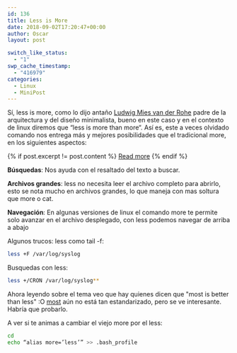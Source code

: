 ```yaml
---
id: 136
title: Less is More
date: 2018-09-02T17:20:47+00:00
author: Oscar
layout: post

switch_like_status:
  - "1"
swp_cache_timestamp:
  - "416979"
categories:
  - Linux
  - MiniPost
---
```

Sí, less is more, como lo dijo antaño [Ludwig Mies van der Rohe](https://es.wikipedia.org/wiki/Ludwig_Mies_van_der_Rohe)   padre de la arquitectura y del diseño minimalista, bueno en este caso y en el contexto de linux diremos que “less is more than more“.
Así es, este a veces olvidado comando nos entrega más y mejores posibilidades que el tradicional more, en los siguientes aspectos:  

{% if post.excerpt != post.content %}
    <a href="{{ site.baseurl }}{{ post.url }}">Read more</a>
{% endif %}

**Búsquedas**: Nos ayuda con el resaltado del texto a buscar.

**Archivos grandes**: less no necesita leer el archivo completo para abrirlo, esto se nota mucho en archivos grandes, lo que maneja con mas soltura que more o cat.

**Navegación**: En algunas versiones de linux el comando more te permite solo avanzar en el archivo desplegado, con less podemos navegar de arriba a abajo

Algunos trucos:
less como tail -f: 
```sh
less +F /var/log/syslog
```
Busquedas con less:
```sh
less +/CRON /var/log/syslog**
```
Ahora leyendo sobre el tema veo que hay quienes dicen que "most is better than less" :O
[most](http://www.jedsoft.org/most/index.html) aún no está tan estandarizado, pero se ve interesante. Habría que probarlo.

A ver si te animas a cambiar el viejo more por el less: 
```sh
cd
echo “alias more=’less’” >> .bash_profile
```
